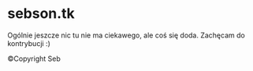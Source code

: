 # sebson.tk

Ogólnie jeszcze nic tu nie ma ciekawego, ale coś się doda. Zachęcam do kontrybucji :)

©Copyright Seb
